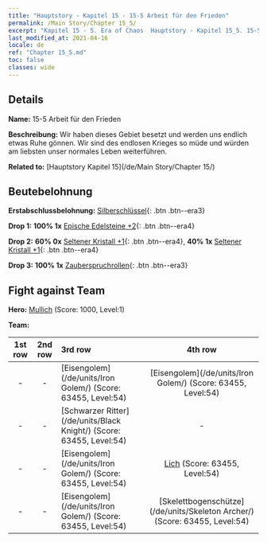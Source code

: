```yaml
---
title: "Hauptstory - Kapitel 15 - 15-5 Arbeit für den Frieden"
permalink: /Main Story/Chapter 15_5/
excerpt: "Kapitel 15 - 5. Era of Chaos  Hauptstory - Kapitel 15_5. 15-5 Arbeit für den Frieden"
last_modified_at: 2021-04-16
locale: de
ref: "Chapter 15_5.md"
toc: false
classes: wide
---
```


## Details

 **Name:** 15-5 Arbeit für den Frieden

 **Beschreibung:** Wir haben dieses Gebiet besetzt und werden uns endlich etwas Ruhe gönnen. Wir sind des endlosen Krieges so müde und würden am liebsten unser normales Leben weiterführen.

 **Related to:** [Hauptstory Kapitel 15](/de/Main Story/Chapter 15/)

## Beutebelohnung

 **Erstabschlussbelohnung:** [Silberschlüssel](/de/Items/con_693/){: .btn .btn--era3}

 **Drop 1:** **100% 1x** [Epische Edelsteine +2](/de/Items/mat_51/){: .btn .btn--era4}

 **Drop 2:** **60% 0x** [Seltener Kristall +1](/de/Items/mat_45/){: .btn .btn--era4}, **40% 1x** [Seltener Kristall +1](/de/Items/mat_45/){: .btn .btn--era4}

 **Drop 3:** **100% 1x** [Zauberspruchrollen](/de/Items/con_694/){: .btn .btn--era3}


## Fight against Team
 **Hero:** [Mullich](/de/heroes/Mullich/) (Score: 1000, Level:1)

 **Team:**


  | 1st row | 2nd row | 3rd row | 4th row |
  |:----:|:----:|:----|:----:|
  | - | - | [Eisengolem](/de/units/Iron Golem/) (Score: 63455, Level:54)  | [Eisengolem](/de/units/Iron Golem/) (Score: 63455, Level:54)  |
  | - | - | [Schwarzer Ritter](/de/units/Black Knight/) (Score: 63455, Level:54)  | - |
  | - | - | [Eisengolem](/de/units/Iron Golem/) (Score: 63455, Level:54)  | [Lich](/de/units/Lich/) (Score: 63455, Level:54)  |
  | - | - | [Eisengolem](/de/units/Iron Golem/) (Score: 63455, Level:54)  | [Skelettbogenschütze](/de/units/Skeleton Archer/) (Score: 63455, Level:54)  |


